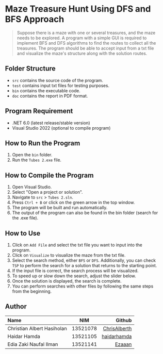 # Maze Treasure Hunt Using DFS and BFS Approach
> Suppose there is a maze with one or several treasures, and the maze needs to be explored. A program with a simple GUI is required to implement BFS and DFS algorithms to find the routes to collect all the treasures. The program should be able to accept input from a txt file and visualize the maze's structure along with the solution routes.

## Folder Structure
- `src` contains the source code of the program.
- `test` contains input txt files for testing purposes.
- `bin` contains the executable code.
- `doc` contains the report in PDF format.

## Program Requirement
- .NET 6.0 (latest release/stable version)
- Visual Studio 2022 (optional to compile program)

## How to Run the Program
1. Open the `bin` folder.
2. Run the `Tubes 2.exe` file.

## How to Compile the Program
1. Open Visual Studio.
2. Select "Open a project or solution".
3. Navigate to `src` > `Tubes 2.sln`.
4. Press `Ctrl + B` or click on the green arrow in the top window.
5. The program will be built and run automatically.
6. The output of the program can also be found in the bin folder (search for the .exe file).

## How to Use
1. Click on `Add File` and select the txt file you want to input into the program.
2. Click on `Visualize` to visualize the maze from the txt file.
3. Select the search method, either `BFS` or `DFS`. Additionally, you can check `TSP` to perform the search for a solution that returns to the starting point.
4. If the input file is correct, the search process will be visualized.
5. To speed up or slow down the search, adjust the slider below.
6. Once the solution is displayed, the search is complete.
7. You can perform searches with other files by following the same steps from the beginning.

## Author
| Name         | NIM            | Github |
| :---         |     :---:      |          ---: |
| Christian Albert Hasiholan  | 13521078     |[ChrisAlberth](https://github.com/ChrisAlberth) |
| Haidar Hamda  | 13521105     |[haidarhamda](https://github.com/haidarhamda) |
| Edia Zaki Naufal Ilman  | 13521141     |[Ezaaan](https://github.com/Ezaaan) |
